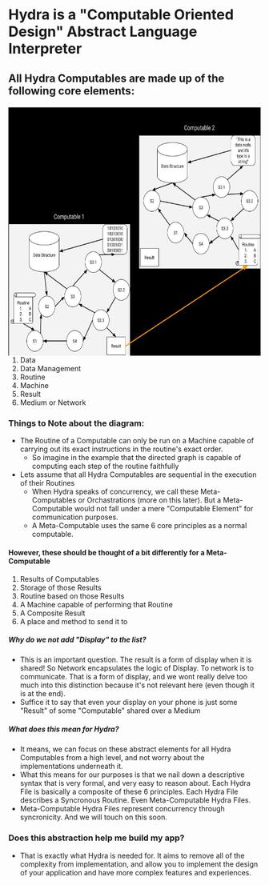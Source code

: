 # Hydra is a "Computable Oriented Design" Abstract Language Interpreter

## All Hydra Computables are made up of the following core elements:
<img align="right" height="500" width="600" src="https://github.com/ItsZeusBro/Hydra/blob/822433adcf0249ccff8811fe67f70eb1bb2c4f65/Computable2.jpg">

1. Data
2. Data Management
3. Routine
4. Machine
5. Result
6. Medium or Network



### Things to Note about the diagram:
- The Routine of a Computable can only be run on a Machine capable of carrying out its exact instructions in the routine's exact order.
    - So imagine in the example that the directed graph is capable of computing each step of the routine faithfully
- Lets assume that all Hydra Computables are sequential in the execution of their Routines
    - When Hydra speaks of concurrency, we call these Meta-Computables or Orchastrations (more on this later). But a Meta-Computable would not fall under a mere "Computable Element" for communication purposes.
    - A Meta-Computable uses the same 6 core principles as a normal computable. 

#### However, these should be thought of a bit differently for a Meta-Computable

1. Results of Computables
2. Storage of those Results
3. Routine based on those Results
4. A Machine capable of performing that Routine
5. A Composite Result
6. A place and method to send it to

##### Why do we not add "Display" to the list?
- This is an important question. The result is a form of display when it is shared! So Network encapsulates the logic of Display. To network is to communicate. That is a form of display, and we wont really delve too much into this distinction because it's not relevant here (even though it is at the end).
- Suffice it to say that even your display on your phone is just some "Result" of some "Computable" shared over a Medium


##### What does this mean for Hydra?
- It means, we can focus on these abstract elements for all Hydra Computables from a high level, and not worry about the implementations underneath it.
- What this means for our purposes is that we nail down a descriptive syntax that is very formal, and very easy to reason about. Each Hydra File is basically a composite of these 6 principles. Each Hydra File describes a Syncronous Routine. Even Meta-Computable Hydra Files. 
- Meta-Computable Hydra Files represent concurrency through syncronicity. And we will touch on this soon.




### Does this abstraction help me build my app?
- That is exactly what Hydra is needed for. It aims to remove all of the complexity from implementation, and allow you to implement the design of your application and have more complex features and experiences.




